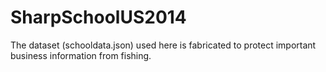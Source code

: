 SharpSchoolUS2014
=================
The dataset (schooldata.json) used here is fabricated to protect important business information from fishing. 
